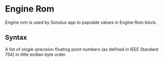# Engine Rom

Engine rom is used by Sonolus app to populate values in Engine Rom block.

## Syntax

A list of single-precision floating point numbers (as defined in IEEE Standard 754) in little endian byte order.

